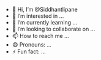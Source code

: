 - 👋 Hi, I’m @Siddhantlipane
- 👀 I’m interested in ...
- 🌱 I’m currently learning ...
- 💞️ I’m looking to collaborate on ...
- 📫 How to reach me ...
- 😄 Pronouns: ...
- ⚡ Fun fact: ...

<!---
Siddhantlipane/Siddhantlipane is a ✨ special ✨ repository because its `README.md` (this file) appears on your GitHub profile.
You can click the Preview link to take a look at your changes.
--->
